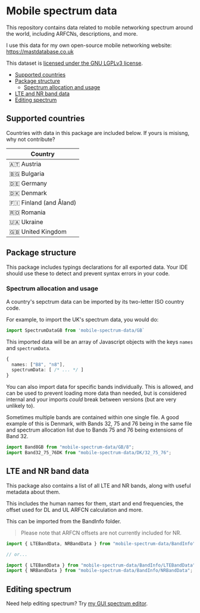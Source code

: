 # Mobile spectrum data <!-- omit in toc -->

This repository contains data related to mobile networking spectrum around the world, including ARFCNs, descriptions, and more.

I use this data for my own open-source mobile networking website: https://mastdatabase.co.uk

This dataset is [licensed under the GNU LGPLv3 license](./LICENSE).

- [Supported countries](#supported-countries)
- [Package structure](#package-structure)
  - [Spectrum allocation and usage](#spectrum-allocation-and-usage)
- [LTE and NR band data](#lte-and-nr-band-data)
- [Editing spectrum](#editing-spectrum)

## Supported countries

Countries with data in this package are included below. If yours is misisng, why not contribute?

| Country                |
| ---------------------- |
| 🇦🇹 Austria             |
| 🇧🇬 Bulgaria            |
| 🇩🇪 Germany             |
| 🇩🇰 Denmark             |
| 🇫🇮 Finland (and Åland) |
| 🇷🇴 Romania             |
| 🇺🇦 Ukraine             |
| 🇬🇧 United Kingdom      |

## Package structure

This package includes typings declarations for all exported data. Your IDE should use these to detect and prevent syntax errors in your code.

### Spectrum allocation and usage

A country's sepctrum data can be imported by its two-letter ISO country code.

For example, to import the UK's spectrum data, you would do:

```ts
import SpectrumDataGB from 'mobile-spectrum-data/GB`
```

This imported data will be an array of Javascript objects with the keys `names` and `spectrumData`.

```ts
{
  names: ["B8", "n8"],
  spectrumData: [ /* ... */ ]
}
```

You can also import data for specific bands individually. This is allowed, and can be used to prevent loading more data than needed, but is considered internal and your imports _could_ break between versions (but are very unlikely to).

Sometimes multiple bands are contained within one single file. A good example of this is Denmark, with Bands 32, 75 and 76 being in the same file and spectrum allocation list due to Bands 75 and 76 being extensions of Band 32.

```ts
import Band8GB from "mobile-spectrum-data/GB/8";
import Band32_75_76DK from "mobile-spectrum-data/DK/32_75_76";
```

## LTE and NR band data

This package also contains a list of all LTE and NR bands, along with useful metadata about them.

This includes the human names for them, start and end frequencies, the offset used for DL and UL ARFCN calculation and more.

This can be imported from the BandInfo folder.

> Please note that ARFCN offsets are not currently included for NR.

```ts
import { LTEBandData, NRBandData } from "mobile-spectrum-data/BandInfo";

// or...

import { LTEBandData } from "mobile-spectrum-data/BandInfo/LTEBandData";
import { NRBandData } from "mobile-spectrum-data/BandInfo/NRBandData";
```

## Editing spectrum

Need help editing spectrum? Try [my GUI spectrum editor](https://mastdatabase.co.uk/spectrum-editor).
